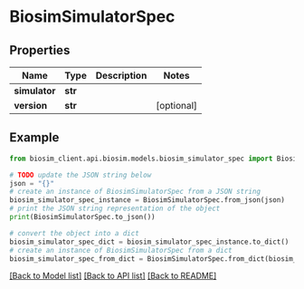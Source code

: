 # BiosimSimulatorSpec

## Properties

| Name          | Type    | Description | Notes      |
| ------------- | ------- | ----------- | ---------- |
| **simulator** | **str** |             |
| **version**   | **str** |             | [optional] |

## Example

```python
from biosim_client.api.biosim.models.biosim_simulator_spec import BiosimSimulatorSpec

# TODO update the JSON string below
json = "{}"
# create an instance of BiosimSimulatorSpec from a JSON string
biosim_simulator_spec_instance = BiosimSimulatorSpec.from_json(json)
# print the JSON string representation of the object
print(BiosimSimulatorSpec.to_json())

# convert the object into a dict
biosim_simulator_spec_dict = biosim_simulator_spec_instance.to_dict()
# create an instance of BiosimSimulatorSpec from a dict
biosim_simulator_spec_from_dict = BiosimSimulatorSpec.from_dict(biosim_simulator_spec_dict)
```

[[Back to Model list]](../README.md#documentation-for-models) [[Back to API list]](../README.md#documentation-for-api-endpoints) [[Back to README]](../README.md)
